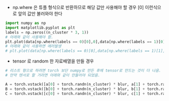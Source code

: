 
- np.where 은 튜플 형식으로 반환하므로 해당 값만 사용해야 할 경우 [0] 이런식으로 앞의 값만 불러와야 한다
```python
import numpy as np
import matplotlib.pyplot as plt
labels = np.zeros((n_cluster * 3, 1))
# 아래와 같이 사용해야 함.
plt.plot(data[np.where(labels == 0)[0],0],data[np.where(labels == 1)[0], 1],'bo')
# 아래와 같이 사용하면 에러발생
# plt.plot(data[np.where(labels == 0)[0],data[np.where(labels == 1)[1],'bo')
```

- tensor 로 random 한 자료배열을 만들 경우

```python
# 리스트 형으로 하려면 torch 보단 numpy로 만든 후에 tensor로 만드는 것이 더 나음.
# 만약 텐서로 할 거라면 아래와 같이 만들어야 되었음.

A = torch.vstack([a[0] + torch.randn(n_cluster) * blur, a[1] + torch.randn(n_cluster) * blur])
B = torch.vstack([b[0] + torch.randn(n_cluster) * blur, b[1] + torch.randn(n_cluster) * blur])
C = torch.vstack([c[0] + torch.randn(n_cluster) * blur, c[1] + torch.randn(n_cluster) * blur])
```


